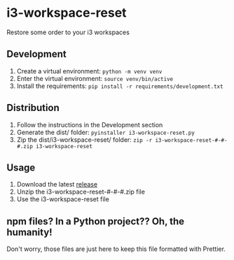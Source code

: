# i3-workspace-reset

Restore some order to your i3 workspaces

## Development

1. Create a virtual environment: `python -m venv venv`
2. Enter the virtual environment: `source venv/bin/active`
3. Install the requirements: `pip install -r requirements/development.txt`

## Distribution

1. Follow the instructions in the Development section
2. Generate the dist/ folder: `pyinstaller i3-workspace-reset.py`
3. Zip the dist/i3-workspace-reset/ folder: `zip -r i3-workspace-reset-#-#-#.zip i3-workspace-reset`

## Usage

1. Download the latest [release](https://github.com/kas/i3-workspace-reset/releases)
2. Unzip the i3-workspace-reset-#-#-#.zip file
3. Use the i3-workspace-reset file

## npm files? In a Python project?? Oh, the humanity!

Don't worry, those files are just here to keep this file formatted with Prettier.
